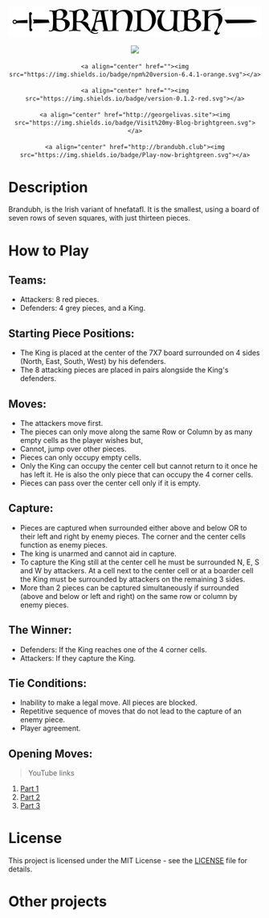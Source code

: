 <div align="center">
	<img src = "./readmerc/logo.png" />


<p align="center">
    <a align="center"><img src="https://img.shields.io/packagist/l/doctrine/orm.svg"></a>

    <a align="center" href=""><img src="https://img.shields.io/badge/npm%20version-6.4.1-orange.svg"></a>
    
    <a align="center" href=""><img src="https://img.shields.io/badge/version-0.1.2-red.svg"></a>
    
    <a align="center" href="http://georgelivas.site"><img src="https://img.shields.io/badge/Visit%20my-Blog-brightgreen.svg"></a>
    
    <a align="center" href="http://brandubh.club"><img src="https://img.shields.io/badge/Play-now-brightgreen.svg"></a>


</p>
</div>

# Description
Brandubh, is the Irish variant of hnefatafl. It is the smallest, using a board of seven rows of seven squares, with just thirteen pieces.

# How to Play

## Teams:

* Attackers: 8 red pieces.
* Defenders: 4 grey pieces, and a King.


## Starting Piece Positions:

* The King is placed at the center of the 7X7 board surrounded on 4 sides (North, East, South, West) by his defenders.
* The 8 attacking pieces are placed in pairs alongside the King's defenders.
    

## Moves:

* The attackers move first.
* The pieces can only move along the same Row or Column by as many empty cells as the player wishes but,
* Cannot, jump over other pieces.
* Pieces can only occupy empty cells.
* Only the King can occupy the center cell but cannot return to it once he has left it. He is also the only piece that can occupy the 4 corner cells.
* Pieces can pass over the center cell only if it is empty.

## Capture:

* Pieces are captured when surrounded either above and below OR to their left and right by enemy pieces. The corner and the center cells function as enemy pieces. 
* The king is unarmed and cannot aid in capture. 
* To capture the King still at the center cell he must be surrounded N, E, S and W by attackers. At a cell next to the center cell or at a boarder cell the King must be surrounded by attackers on the remaining 3 sides.
* More than 2 pieces can be captured simultaneously if surrounded (above and below or left and right) on the same row or column by enemy pieces.

## The Winner:

* Defenders: If the King reaches one of the 4 corner cells.
* Attackers: If they capture the King.


## Tie Conditions:

* Inability to make a legal move. All pieces are blocked.
* Repetitive sequence of moves that do not lead to the capture of an enemy piece.
*  Player agreement.

## Opening Moves:

> YouTube links

1. [Part 1](https://youtu.be/vBxOrOD2eD8)
1. [Part 2](https://youtu.be/Lv6rFWB8He4)
1. [Part 3](https://youtu.be/bU025qZ0Yxo)


# License
This project is licensed under the MIT License - see the [LICENSE](https://github.com/georgelivas/brandubh/blob/master/Licence) file for details.

# Other projects
